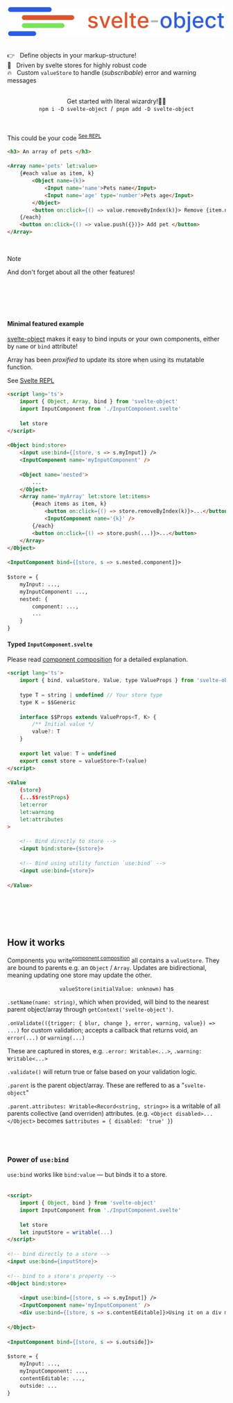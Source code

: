 <br>
<div align='center'><a href='https://github.com/Refzlund/svelte-object'><img src='https://github.com/Refzlund/svelte-object/blob/master/logo.png' width=500></img></a></div>
<br>

👉   Define objects in your markup-structure!  
💫   Driven by svelte stores for highly robust code  
🔥   Custom `valueStore` to handle (<i>subscribable</i>) error and warning messages

<br>

<div align='center'>Get started with literal wizardry!🧙‍♂️</div>
<div align='center'><code>npm i -D svelte-object</code>  /  <code>pnpm add -D svelte-object</code></div>

<br>
<br>

This could be your code <sup><a href=''>See REPL</a></sup>

```html
<h3> An array of pets </h3>

<Array name='pets' let:value>
	{#each value as item, k}
		<Object name={k}>
			<Input name='name'>Pets name</Input>
			<Input name='age' type='number'>Pets age</Input>
		</Object>
		<button on:click={() => value.removeByIndex(k)}> Remove {item.name} 
	{/each}
	<button on:click={() => value.push({})}> Add pet </button>
</Array>
```

<br>

> [!NOTE]  
> And don't forget about all the other features! 

<br>
<br>
<br>
<br>



#### Minimal featured example
[svelte-object](https://github.com/refzlund/svelte-object) makes it easy to bind inputs or your own components, either by `name` or `bind` attribute!

Array has been *proxified* to update its store when using its mutatable function.

See [Svelte REPL](https://svelte.dev/repl/9479243a20784b3ca47e47760bcb35f4?version=4.2.0)

```html
<script lang='ts'>
	import { Object, Array, bind } from 'svelte-object' 
	import InputComponent from './InputComponent.svelte'

	let store
</script>

<Object bind:store>
	<input use:bind={[store, s => s.myInput]} />
	<InputComponent name='myInputComponent' />
	
	<Object name='nested'>
		...
	</Object>
	<Array name='myArray' let:store let:items>
		{#each items as item, k}
			<button on:click={() => store.removeByIndex(k)}>...</button>
			<InputComponent name='{k}' />
		{/each}
		<button on:click={() => store.push(...)}>...</button>
	</Array>
</Object>

<InputComponent bind={[store, s => s.nested.component]}>

$store = {
	myInput: ...,
	myInputComponent: ...,
	nested: {
		component: ...,
		...
	}
}
```

#### Typed `InputComponent.svelte`
Please read [component composition](./component-composition.md) for a detailed explanation.

```html
<script lang='ts'>
	import { bind, valueStore, Value, type ValueProps } from 'svelte-object'

	type T = string | undefined // Your store type
	type K = $$Generic

	interface $$Props extends ValueProps<T, K> {
		/** Initial value */
		value?: T
	}

	export let value: T = undefined
	export const store = valueStore<T>(value)
</script>

<Value
	{store}
	{...$$restProps}
	let:error
	let:warning
	let:attributes
>

	<!-- Bind directly to store -->
	<input bind:store={$store}>

	<!-- Bind using utility function `use:bind` -->
	<input use:bind={store}>

</Value>
```


<br>
<br>
<br>
<br>


## How it works

Components you write<sup><a href='./component-composition.md'>component composition</a></sup> all contains a `valueStore`. They are bound to parents e.g. an `Object` / `Array`. Updates are bidirectional, meaning updating one store may update the other.

<p align='center'><code>valueStore(initialValue: unknown)</code> has </p>

`.setName(name: string)`, which when provided, will bind to the nearest parent object/array through `getContext('svelte-object')`.

`.onValidate(({trigger: { blur, change }, error, warning, value}) => ...)` for custom validation; accepts a callback that returns void, an `error(...)` or `warning(...)`

These are captured in stores, e.g. `.error: Writable<...>`, `.warning: Writable<...>`

`.validate()` will return true or false based on your validation logic.

`.parent` is the parent object/array. These are  reffered to as a "`svelte-object`"

`.parent.attributes: Writable<Record<string, string>>` is a writable of all parents collective (and overriden) attributes. (e.g. `<Object disabled>... </Object>` becomes `$attributes = { disabled: 'true' }`)


<br>
<br>


### Power of `use:bind`
`use:bind` works like `bind:value` — but binds it to a store.

```html

<script>
	import { Object, bind } from 'svelte-object' 
	import InputComponent from './InputComponent.svelte'

	let store
	let inputStore = writable(...)
</script>

<!-- bind directly to a store -->
<input use:bind={inputStore}>

<!-- bind to a store's property -->
<Object bind:store>
	
	<input use:bind={[store, s => s.myInput]} />
	<InputComponent name='myInputComponent' />
	<div use:bind={[store, s => s.contentEditable]}>Using it on a div makes that div contenteditable</div>

</Object>

<InputComponent bind={[store, s => s.outside]}>

$store = {
	myInput: ...,
	myInputComponent: ...,
	contentEditable: ...,
	outside: ...
}

```